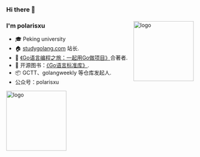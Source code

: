 ### Hi there 👋

<!--
**herotiga/herotiga** is a ✨ _special_ ✨ repository because its `README.md` (this file) appears on your GitHub profile.

Here are some ideas to get you started:

- 🔭 I’m currently working on ...
- 🌱 I’m currently learning ...
- 👯 I’m looking to collaborate on ...
- 🤔 I’m looking for help with ...
- 💬 Ask me about ...
- 📫 How to reach me: ...
- 😄 Pronouns: ...
- ⚡ Fun fact: ...
-->

<img src="https://github-readme-stats.vercel.app/api?username=polaris1119&show_icons=true" alt="logo" height="160" align="right" style="margin: 5px; margin-bottom: 20px;" />

### I'm polarisxu

- 🎓 Peking university
- 🏠 [studygolang.com](https://studygolang.com) 站长.
- 📖 [《Go语言编程之旅：一起用Go做项目》](https://u.jd.com/RMSbOS)合著者.
- 📖 开源图书：[《Go语言标准库》](https://github.com/polaris1119/The-Golang-Standard-Library-by-Example).
- 📦 GCTT、golangweekly 等仓库发起人.
- 公众号：polarisxu

<img src="https://github-profile-trophy.vercel.app/?username=polaris1119&theme=flat&column=7" alt="logo" height="160" align="center" style="margin: auto; margin-bottom: 20px;" />
